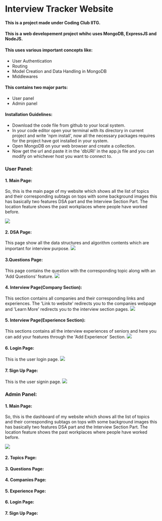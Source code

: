 ﻿# Interview Tracker Website
#### This is a project made under Coding Club IITG.
#### This is a web developement project whihc uses MongoDB, ExpressJS and NodeJS.
#### This uses various important concepts like:
 * User Authentication
 * Routing
 * Model Creation and Data Handling in MongoDB
 * Middlewares
 
#### This contains two major parts:
* User panel
* Admin panel

#### Installation Guidelines:
* Download the code file from github to your local system.
* In your code editor open your terminal with its directory in current project and write 'npm install', now all the necessary packages requires for the project have got installed in your system. 
* Open MongoDB on your web browser and create a collection.
* Now get the url and paste it in the 'dbURI' in the app.js file and you can modify on whichever host you want to connect to.

 ### **User Panel:**
 #### **1. Main Page:**
So, this is the main page of my website which shows all the list of topics and their corresponding subtags on tops with some background images this has basically two features DSA part and the Interview Section Part. The location feature shows the past workplaces where people have worked before.

![](Screenshot/Main.png)

 #### **2. DSA Page:**
 This page show all the data structures and algorithm contents which are important for interview purpose.
 ![](Screenshot/dsa.png)
 #### **3.Questions Page:**
 This page contains the question with the corresponding topic along with an 'Add Questions' feature.
 ![](Screenshot/addques.png)
 #### **4. Interview Page(Company Section):**
 This section contains all companies and their corresponding links and experiences. The 'Link to website' redirects you to the companies webpage and 'Learn More' redirects you to the interview section pages. 
 ![](Screenshot/usercomp.png)
 #### **5. Interview Page(Experience Section):**
 This sections contains all the interview experiences of seniors and here you can add your features through the 'Add Experience' Section.
  ![](Screenshot/screencapture-localhost-3000-interview-company-google-2021-02-14-09_25_24.png)
 #### **6. Login Page:**
 This is the user login page.
 ![](Screenshot/userlog.png)
 #### **7. Sign Up Page:**
 This is the user signin page.
 ![](Screenshot/usersign.png)
  ### **Admin Panel:**
 #### **1. Main Page:**
So, this is the dashboard of my website which shows all the list of topics and their corresponding subtags on tops with some background images this has basically two features DSA part and the Interview Section Part. The location feature shows the past workplaces where people have worked before.

![](Screenshot/Main.png)

 #### **2. Topics Page:**
 #### **3. Questions Page:**
 #### **4. Companies Page:**
 #### **5. Experience Page:**
 #### **6. Login Page:**
 #### **7. Sign Up Page:**
